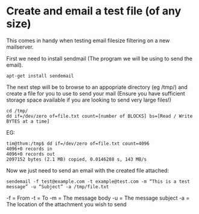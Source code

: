 # Create and email a test file (of any size)

This comes in handy when testing email filesize filtering on a new mailserver.

First we need to install sendmail (The program we will be using to send the email).

```
apt-get install sendemail
```

The next step will be to browse to an appopriate directory (eg /tmp/) and create a file for you to use to send your mail (Ensure you have sufficient storage space available if you are looking to send very large files!)

```
cd /tmp/
dd if=/dev/zero of=file.txt count=[number of BLOCKS] bs=[Read / Write BYTES at a time]
```

EG:
```
tim@thvm:/tmp$ dd if=/dev/zero of=file.txt count=4096
4096+0 records in
4096+0 records out
2097152 bytes (2.1 MB) copied, 0.0146288 s, 143 MB/s
```

Now we just need to send an email with the created file attached:

```
sendemail -f test@example.com -t example@test.com -m “This is a test message” -u “Subject” -a /tmp/file.txt
```

-f = From
-t = To
-m = The message body
-u = The message subject
-a = The location of the attachment you wish to send
